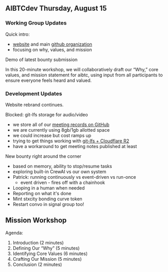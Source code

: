## AIBTCdev Thursday, August 15

### Working Group Updates

Quick intro:

- [website](https://aibtc.dev) and main [github organization](https://github.com/aibtcdev)
- focusing on why, values, and mission

Demo of latest bounty submission

In this 20-minute workshop, we will collaboratively draft our “Why,” core values, and mission statement for aibtc, using input from all participants to ensure everyone feels heard and valued.

### Development Updates

Website rebrand continues.

Blocked: git-lfs storage for audio/video

- we store all of our [meeting records on GitHub](https://github.com/aibtcdev/communication)
- we are currently using 8gb/1gb allotted space
- we could increase but cost ramps up
- trying to get things working with [git-lfs + Cloudflare R2](https://github.com/aibtcdev/git-lfs-s3-proxy)
- have a workaround to get meeting notes published at least

New bounty right around the corner

- based on memory, ability to stop/resume tasks
- exploring built-in CrewAI vs our own system
- Patrick: running continuously vs event-driven vs run-once
  - event driven - fires off with a chainhook
- Looping in a human when needed
- Reporting on what it's done
- Mint stxcity bonding curve token
- Restart convo in signal group too!

## Mission Workshop

Agenda:

1. Introduction (2 minutes)
2. Defining Our “Why” (5 minutes)
3. Identifying Core Values (6 minutes)
4. Crafting Our Mission (5 minutes)
5. Conclusion (2 minutes)
